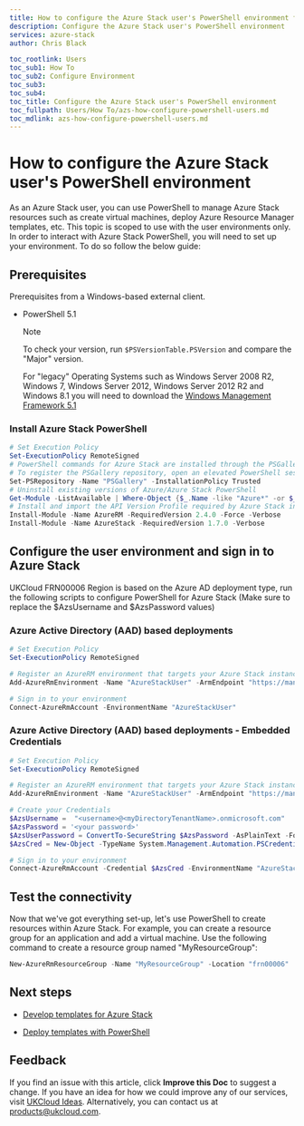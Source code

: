 ```yaml
---
title: How to configure the Azure Stack user's PowerShell environment for UKCloud | Based on Microsoft Docs
description: Configure the Azure Stack user's PowerShell environment
services: azure-stack
author: Chris Black

toc_rootlink: Users
toc_sub1: How To
toc_sub2: Configure Environment
toc_sub3:
toc_sub4:
toc_title: Configure the Azure Stack user's PowerShell environment
toc_fullpath: Users/How To/azs-how-configure-powershell-users.md
toc_mdlink: azs-how-configure-powershell-users.md
---
```


# How to configure the Azure Stack user's PowerShell environment

As an Azure Stack user, you can use PowerShell to manage Azure Stack resources such as create virtual machines, deploy Azure Resource Manager templates, etc. This topic is scoped to use with the user environments only. In order to interact with Azure Stack PowerShell, you will need to set up your environment. To do so follow the below guide:

## Prerequisites

Prerequisites from a Windows-based external client.

- PowerShell 5.1

    > [!NOTE]
    > To check your version, run `$PSVersionTable.PSVersion` and compare the "Major" version.
    >
    > For "legacy" Operating Systems such as Windows Server 2008 R2, Windows 7, Windows Server 2012, Windows Server 2012 R2 and Windows 8.1 you will need to download the [Windows Management Framework 5.1](https://docs.microsoft.com/en-us/powershell/wmf/5.1/install-configure)

### Install Azure Stack PowerShell

  ```PowerShell
  # Set Execution Policy
  Set-ExecutionPolicy RemoteSigned
  # PowerShell commands for Azure Stack are installed through the PSGallery repository.
  # To register the PSGallery repository, open an elevated PowerShell session and run the following command:
  Set-PSRepository -Name "PSGallery" -InstallationPolicy Trusted
  # Uninstall existing versions of Azure/Azure Stack PowerShell
  Get-Module -ListAvailable | Where-Object {$_.Name -like "Azure*" -or $_.Name -like "Azs*"} | Uninstall-Module -Force -Verbose
  # Install and import the API Version Profile required by Azure Stack into the current PowerShell session.
  Install-Module -Name AzureRM -RequiredVersion 2.4.0 -Force -Verbose
  Install-Module -Name AzureStack -RequiredVersion 1.7.0 -Verbose
  ```

## Configure the user environment and sign in to Azure Stack

UKCloud FRN00006 Region is based on the Azure AD deployment type, run the following scripts to configure PowerShell for Azure Stack (Make sure to replace the  $AzsUsername and  $AzsPassword values)

### Azure Active Directory (AAD) based deployments

  ```PowerShell
  # Set Execution Policy
  Set-ExecutionPolicy RemoteSigned

  # Register an AzureRM environment that targets your Azure Stack instance
  Add-AzureRmEnvironment -Name "AzureStackUser" -ArmEndpoint "https://management.frn00006.azure.ukcloud.com"

  # Sign in to your environment
  Connect-AzureRmAccount -EnvironmentName "AzureStackUser"
  ```

### Azure Active Directory (AAD) based deployments - Embedded Credentials

  ```PowerShell
  # Set Execution Policy
  Set-ExecutionPolicy RemoteSigned

  # Register an AzureRM environment that targets your Azure Stack instance
  Add-AzureRmEnvironment -Name "AzureStackUser" -ArmEndpoint "https://management.frn00006.azure.ukcloud.com"

  # Create your Credentials
  $AzsUsername =  "<username>@<myDirectoryTenantName>.onmicrosoft.com"
  $AzsPassword = '<your password>'
  $AzsUserPassword = ConvertTo-SecureString $AzsPassword -AsPlainText -Force
  $AzsCred = New-Object -TypeName System.Management.Automation.PSCredential -ArgumentList $AzsUsername, $AzsUserPassword

  # Sign in to your environment
  Connect-AzureRmAccount -Credential $AzsCred -EnvironmentName "AzureStackUser"
  ```

## Test the connectivity

Now that we've got everything set-up, let's use PowerShell to create resources within Azure Stack. For example, you can create a resource group for an application and add a virtual machine. Use the following command to create a resource group named "MyResourceGroup":

```PowerShell
New-AzureRmResourceGroup -Name "MyResourceGroup" -Location "frn00006"
```

## Next steps

* [Develop templates for Azure Stack](https://github.com/MicrosoftDocs/azure-docs/blob/master/articles/azure-stack/user/azure-stack-develop-templates.md)

* [Deploy templates with PowerShell](https://github.com/MicrosoftDocs/azure-docs/blob/master/articles/azure-stack/user/azure-stack-deploy-template-powershell.md)

## Feedback

If you find an issue with this article, click **Improve this Doc** to suggest a change. If you have an idea for how we could improve any of our services, visit [UKCloud Ideas](https://ideas.ukcloud.com). Alternatively, you can contact us at <products@ukcloud.com>.
